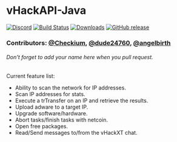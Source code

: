 # vHackAPI-Java
[![Discord](https://img.shields.io/badge/Chat-%20on%20Discord-738bd7.svg)](https://discord.gg/PHgESQn) [![Build Status](https://travis-ci.org/vHack-API/vHackAPI-Java.svg?branch=master)](https://travis-ci.org/vHack-API/vHackAPI-Java) [![Downloads](https://img.shields.io/github/downloads/vHack-API/vHackAPI-Java/total.svg)]() [![GitHub release](https://img.shields.io/github/release/vHackAPI/vHackAPI-Java.svg)]()

### Contributors: [@Checkium](https://github.com/checkium), [@dude24760](https://github.com/dude24760), [@angelbirth](https://github.com/angelbirth)
###### Don't forget to add your name here when you pull request.
Current feature list:
- Ability to scan the network for IP addresses.
- Scan IP addresses for stats.
- Execute a trTransfer on an IP and retrieve the results.
- Upload adware to a target IP.
- Upgrade software/hardware.
- Abort tasks/finish tasks with netcoin.
- Open free packages.
- Read/Send messages to/from the vHackXT chat.
